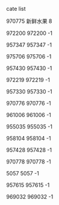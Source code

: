 cate list

970775 新鲜水果 8

972200 972200 -1

957347 957347 -1

975706 975706 -1

957430 957430 -1

972219 972219 -1

957330 957330 -1

970776 970776 -1

961006 961006 -1

955035 955035 -1

958104 958104 -1

957428 957428 -1

970778 970778 -1

5057 5057 -1

957615 957615 -1

969032 969032 -1


